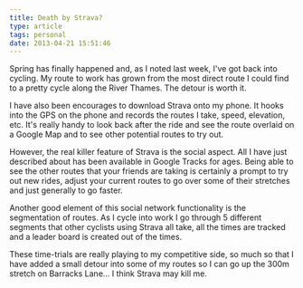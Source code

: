 ```yaml
---
title: Death by Strava?
type: article
tags: personal
date: 2013-04-21 15:51:46
---
```


Spring has finally happened and, as I noted last week, I&#39;ve got back into cycling. My route to work has grown from the most direct route I could find to a pretty cycle along the River Thames. The detour is worth it.

I have also been encourages to download Strava onto my phone. It hooks into the GPS on the phone and records the routes I take, speed, elevation, etc. It&#39;s really handy to look back after the ride and see the route overlaid on a Google Map and to see other potential routes to try out.

However, the real killer feature of Strava is the social aspect. All I have just described about has been available in Google Tracks for ages. Being able to see the other routes that your friends are taking is certainly a prompt to try out new rides, adjust your current routes to go over some of their stretches and just generally to go faster.

Another good element of this social network functionality is the segmentation of routes. As I cycle into work I go through 5 different segments that other cyclists using Strava all take, all the times are tracked and a leader board is created out of the times.

These time-trials are really playing to my competitive side, so much so that I have added a small detour into some of my routes so I can go up the 300m stretch on Barracks Lane&hellip; I think Strava may kill me.

